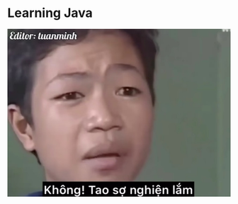 # Learning Java
![alt text](https://github.com/notepower2k1/ImageFile/blob/main/242540331_1255397271642873_6416645446505522273_n.jpg)
